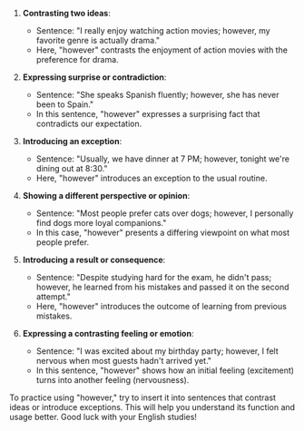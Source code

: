 1. **Contrasting two ideas**:
   - Sentence: "I really enjoy watching action movies; however, my favorite genre is actually drama."
   - Here, "however" contrasts the enjoyment of action movies with the preference for drama.

2. **Expressing surprise or contradiction**:
   - Sentence: "She speaks Spanish fluently; however, she has never been to Spain."
   - In this sentence, "however" expresses a surprising fact that contradicts our expectation.

3. **Introducing an exception**:
   - Sentence: "Usually, we have dinner at 7 PM; however, tonight we're dining out at 8:30."
   - Here, "however" introduces an exception to the usual routine.

4. **Showing a different perspective or opinion**:
   - Sentence: "Most people prefer cats over dogs; however, I personally find dogs more loyal companions."
   - In this case, "however" presents a differing viewpoint on what most people prefer.

5. **Introducing a result or consequence**:
   - Sentence: "Despite studying hard for the exam, he didn't pass; however, he learned from his mistakes and passed it on the second attempt."
   - Here, "however" introduces the outcome of learning from previous mistakes.

6. **Expressing a contrasting feeling or emotion**:
   - Sentence: "I was excited about my birthday party; however, I felt nervous when most guests hadn't arrived yet."
   - In this sentence, "however" shows how an initial feeling (excitement) turns into another feeling (nervousness).

To practice using "however," try to insert it into sentences that contrast ideas or introduce exceptions. This will help you understand its function and usage better. Good luck with your English studies!